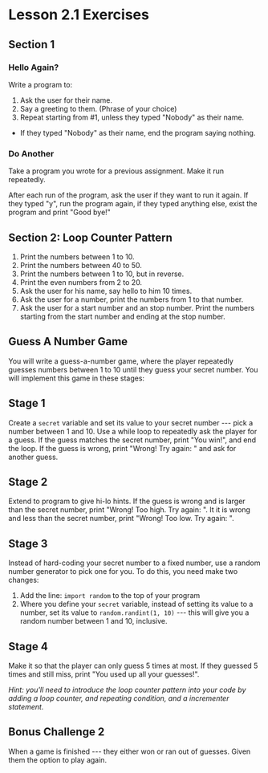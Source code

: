 # Lesson 2.1 Exercises

## Section 1

### Hello Again?

Write a program to:

1. Ask the user for their name.
2. Say a greeting to them. (Phrase of your choice)
3. Repeat starting from \#1, unless they typed "Nobody" as their name.
  * If they typed "Nobody" as their name, end the program saying nothing.

### Do Another

Take a program you wrote for a previous assignment. Make it run
repeatedly.

After each run of the program, ask the user if they want to run it again.
If they typed "y", run the program again, if
they typed anything else, exist the program and print "Good bye!"

## Section 2: Loop Counter Pattern

1. Print the numbers between 1 to 10.
2. Print the numbers between 40 to 50.
3. Print the numbers between 1 to 10, but in reverse.
4. Print the even numbers from 2 to 20.
5. Ask the user for his name, say hello to him 10 times.
6. Ask the user for a number, print the numbers from 1 to that number.
7. Ask the user for a start number and an stop number. Print the numbers
starting from the start number and ending at the stop number.

## Guess A Number Game

You will write a guess-a-number game, where the player repeatedly guesses
numbers between 1 to 10 until they guess your secret number. You will
implement this game in these stages:

## Stage 1

Create a `secret` variable and set its value to your secret number ---
pick a number between 1 and 10. Use a while loop to repeatedly ask
the player for a guess. If the guess matches the secret number,
print "You win!", and end the loop. If the guess is wrong, print
"Wrong! Try again: " and ask for another guess.

## Stage 2

Extend to program to give hi-lo hints. If the guess is wrong and
is larger than the secret number, print "Wrong! Too high. Try again: ". It
it is wrong and less than the secret number, print "Wrong! Too low. Try again: ".

## Stage 3

Instead of hard-coding your secret number to a fixed number, use a
random number generator to pick one for you. To do this, you need
make two changes:

1. Add the line: `import random` to the top of your program
2. Where you define your `secret` variable, instead of setting its
value to a number, set its value to `random.randint(1, 10)` --- this
will give you a random number between 1 and 10, inclusive.

## Stage 4

Make it so that the player can only guess 5 times at most. If they guessed
5 times and still miss, print "You used up all your guesses!".

*Hint: you'll need to introduce the loop counter pattern into your code
by adding a loop counter, and repeating condition, and a incrementer statement.*

## Bonus Challenge 2

When a game is finished --- they either won or ran out of guesses. Given
them the option to play again.
